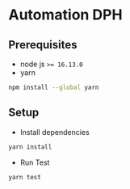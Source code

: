 # Automation DPH

## Prerequisites

- node js `>= 16.13.0`
- yarn

```sh
npm install --global yarn
```

## Setup

- Install dependencies

```sh
yarn install
```

- Run Test

```sh
yarn test
```
